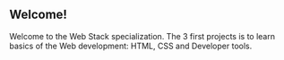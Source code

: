 ## Welcome!
Welcome to the Web Stack specialization. The 3 first projects is to learn basics of the Web development: HTML, CSS and Developer tools.